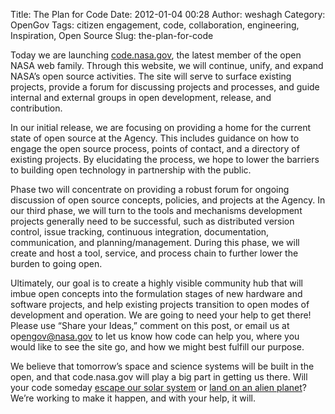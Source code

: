 Title: The Plan for Code
Date: 2012-01-04 00:28
Author: weshagh
Category: OpenGov
Tags: citizen engagement, code, collaboration, engineering, Inspiration, Open Source
Slug: the-plan-for-code

Today we are launching [code.nasa.gov][], the latest member of the open
NASA web family. Through this website, we will continue, unify, and
expand NASA’s open source activities. The site will serve to surface
existing projects, provide a forum for discussing projects and
processes, and guide internal and external groups in open development,
release, and contribution.

In our initial release, we are focusing on providing a home for the
current state of open source at the Agency. This includes guidance on
how to engage the open source process, points of contact, and a
directory of existing projects. By elucidating the process, we hope to
lower the barriers to building open technology in partnership with the
public.

Phase two will concentrate on providing a robust forum for ongoing
discussion of open source concepts, policies, and projects at the
Agency. In our third phase, we will turn to the tools and mechanisms
development projects generally need to be successful, such as
distributed version control, issue tracking, continuous integration,
documentation, communication, and planning/management. During this
phase, we will create and host a tool, service, and process chain to
further lower the burden to going open.

Ultimately, our goal is to create a highly visible community hub that
will imbue open concepts into the formulation stages of new hardware and
software projects, and help existing projects transition to open modes
of development and operation. We are going to need your help to get
there! Please use “Share your Ideas,” comment on this post, or email us
at op<span style="display: none;">No spam, please.</span>engov@nasa.gov
to let us know how code can help you, where you would like to see the
site go, and how we might best fulfill our purpose.

We believe that tomorrow’s space and science systems will be built in
the open, and that code.nasa.gov will play a big part in getting us
there. Will your code someday [escape our solar system][] or [land on an
alien planet][]? We’re working to make it happen, and with your help, it
will.

  [code.nasa.gov]: http://code.nasa.gov
  [escape our solar system]: http://history.nasa.gov/computers/Ch6-2.html
  [land on an alien planet]: http://history.nasa.gov/computers/Ch5-6.html
